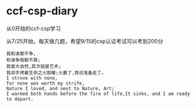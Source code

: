 # ccf-csp-diary
从0开始的ccf-csp学习

从7/25开始，每天做几题，希望9/15的csp认证考试可以考到200分

    我和谁都不争,
    和谁争我都不屑;
    我爱大自然,其次就是艺术;
    我双手烤着生命之火取暖;火萎了,我也准备走了。
    I strove with none, 
    for none was worth my strife,
    Nature I loved, and next to Nature, Art;
    I warmed both hands before the fire of life,It sinks, and I am ready to depart. 
